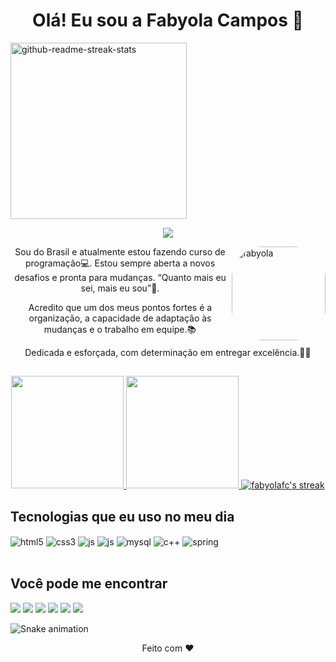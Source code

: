 ### <h1 align="center">Olá! Eu sou a Fabyola Campos 👋</h1>

 <a href="https://github.com/fabyolafc/Algoritmo"><img width="282" src="https://denvercoder1-github-readme-stats.vercel.app/api/pin/?username=fabyolafc&repo=Algoritmo&theme=react&bg_color=0D1117&title_color=F0F6FF&icon_color=F8D866&show_icons=false" alt="github-readme-streak-stats"></a>


<p align="center"> 
    <img src="https://readme-typing-svg.herokuapp.com?color=FF36F3&size=28&center=true&vCenter=true&lines=Full-Stack+Developer"(https://git.io/typing-svg)>
 </p>

 <img align="right" alt="fabyola" height="150" style="border-radius:50px;" src="https://user-images.githubusercontent.com/92693153/143438192-e48f8c22-82d0-4a0e-9279-7c9a890aafed.png">

<div>
  <p align="center">Sou do Brasil e atualmente estou fazendo curso de programação💻. Estou sempre aberta a novos desafios e pronta para mudanças. “Quanto mais eu sei, mais eu sou”🥰.</p>
  <p align="center">Acredito que um dos meus pontos fortes é a organização, a capacidade de adaptação às mudanças e o trabalho em equipe.📚</p>
  <p align="center">Dedicada e esforçada, com determinação em entregar excelência.👩‍💼</p>
</div>
  
##
  
<div align="center">    
  <a href="https://github.com/fabyolafc">       
  <img height="180em" src="https://github-readme-stats.vercel.app/api?username=fabyolafc&show_icons=true&theme=radical&include_all_commits=true&count_private=true"/>
  <img height="180em" src="https://github-readme-stats.vercel.app/api/top-langs/?username=fabyolafc&layout=compact&langs_count=7&theme=radical"/>
  <img alt="fabyolafc's streak" src="https://github-readme-streak-stats.herokuapp.com/?user=fabyolafc&theme=radical&hide_border=true"/></a>
</div>    
  
## Tecnologias que eu uso no meu dia

<div style="display: inline_block">
  <img align="center" alt="html5" src="https://img.shields.io/badge/HTML5-E34F26?style=for-the-badge&logo=html5&logoColor=white" />
  <img align="center" alt="css3" src="https://img.shields.io/badge/CSS3-1572B6?style=for-the-badge&logo=css3&logoColor=white" />
  <img align="center" alt="js" src="https://img.shields.io/badge/JavaScript-F7DF1E?style=for-the-badge&logo=javascript&logoColor=black" />
  <img align="center" alt="js" src="https://img.shields.io/badge/Java-ED8B00?style=for-the-badge&logo=java&logoColor=white" />
  <img align="center" alt="mysql" src="https://img.shields.io/badge/MySQL-00000F?style=for-the-badge&logo=mysql&logoColor=white" />
  <img align="center" alt="c++" src="https://img.shields.io/badge/C%2B%2B-9C033A?style=for-the-badge&logo=c%2B%2B&logoColor=white" />
  <img align="center" alt="spring" src="https://img.shields.io/badge/Spring-6DB33F?style=for-the-badge&logo=spring&logoColor=white" />
</div><br>

## Você pode me encontrar
  
 <div>
  <a href="https://www.linkedin.com/in/fabyola-campos" target="_blank"><img src="https://img.shields.io/badge/-LinkedIn-%230077B5?style=for-the-badge&logo=linkedin&logoColor=white" target="_blank"></a>  
  <a href="https://www.instagram.com/fabyolacampos/?hl=pt-br" target="_blank"><img src="https://img.shields.io/badge/-Instagram-%23E4405F?style=for-the-badge&logo=instagram&logoColor=white" target="_blank"></a>
   <a href="https://m.facebook.com/fabyola.campos.54" target="_blank"><img src="https://img.shields.io/badge/Facebook-1877F2?style=for-the-badge&logo=facebook&logoColor=white" target="_blank"></a>
 	<a href="https://twitter.com/Fabyola__?t=VT1gN4-HdWgyV9NGVZRD0w&s=08" target="_blank"><img src="https://img.shields.io/badge/Twitter-1DA1F2?style=for-the-badge&logo=twitter&logoColor=white" target="_blank"></a>
  <a href="mailto:fabyycmp@gmail.com"><img src="https://img.shields.io/badge/Gmail-D14836?style=for-the-badge&logo=gmail&logoColor=white" target="_blank"></a>
  <a href="https://vm.tiktok.com/ZM8Q5h7Lh/" target="_blank"><img src="https://img.shields.io/badge/TikTok-000000?style=for-the-badge&logo=tiktok&logoColor=white" target="_blank"></a>  
 </div>
  
   ![Snake animation](https://github.com/fabyolafc/fabyolafc/blob/output/github-contribution-grid-snake.svg)
 
 <p align="center">Feito com ❤️</p>
 


